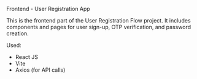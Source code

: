 Frontend - User Registration App

This is the frontend part of the User Registration Flow project. It includes components and pages for user sign-up, OTP verification, and password creation.

Used:
- React JS
- Vite
- Axios (for API calls)
